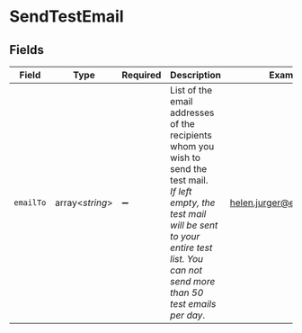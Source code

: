 # SendTestEmail


## Fields

| Field                                                                                                                                                                                                        | Type                                                                                                                                                                                                         | Required                                                                                                                                                                                                     | Description                                                                                                                                                                                                  | Example                                                                                                                                                                                                      |
| ------------------------------------------------------------------------------------------------------------------------------------------------------------------------------------------------------------ | ------------------------------------------------------------------------------------------------------------------------------------------------------------------------------------------------------------ | ------------------------------------------------------------------------------------------------------------------------------------------------------------------------------------------------------------ | ------------------------------------------------------------------------------------------------------------------------------------------------------------------------------------------------------------ | ------------------------------------------------------------------------------------------------------------------------------------------------------------------------------------------------------------ |
| `emailTo`                                                                                                                                                                                                    | array<*string*>                                                                                                                                                                                              | :heavy_minus_sign:                                                                                                                                                                                           | List of the email addresses of the recipients whom you wish to send the test mail.<br/>_If left empty, the test mail will be sent to your entire test list. You can not send more than 50 test emails per day_.<br/> | helen.jurger@example.com                                                                                                                                                                                     |